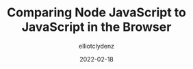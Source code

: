 ---
author: elliotclydenz
date: 2022-02-18
publisher: css
tags:
  - javascript
  - nodejs
  - user-agents
  - comparison
target_url: https://css-tricks.com/node-javascript-compared-to-javascript/
title: Comparing Node JavaScript to JavaScript in the Browser
---
